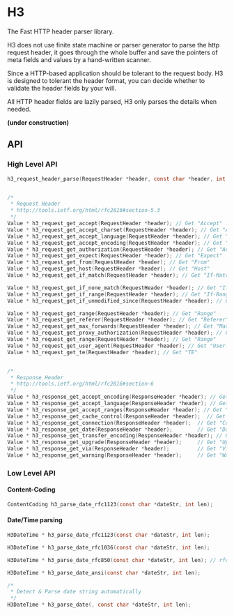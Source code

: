 H3
========

The Fast HTTP header parser library.

H3 does not use finite state machine or parser generator to parse the http request header, it goes through the whole buffer and save the pointers of meta fields and values by a hand-written scanner.

Since a HTTP-based application should be tolerant to the request body. H3 is designed to tolerant the header format, you can decide whether to validate the header fields by your will.

All HTTP header fields are lazily parsed, H3 only parses the details when needed.


**(under construction)**


API
-----

### High Level API

```c
h3_request_header_parse(RequestHeader *header, const char *header, int len);


/*
 * Request Header
 * http://tools.ietf.org/html/rfc2616#section-5.3
 */
Value * h3_request_get_accept(RequestHeader *header); // Get "Accept"
Value * h3_request_get_accept_charset(RequestHeader *header); // Get "Accept-Charset"
Value * h3_request_get_accept_language(RequestHeader *header); // Get "Accept-Language"
Value * h3_request_get_accept_encoding(RequestHeader *header); // Get "Accept-Encoding"
Value * h3_request_get_authorization(RequestHeader *header); // Get "Authorization"
Value * h3_request_get_expect(RequestHeader *header); // Get "Expect"
Value * h3_request_get_from(RequestHeader *header); // Get "From"
Value * h3_request_get_host(RequestHeader *header); // Get "Host"
Value * h3_request_get_if_match(RequestHeader *header); // Get "If-Match"

Value * h3_request_get_if_none_match(RequestHeader *header); // Get "If-None-Match"
Value * h3_request_get_if_range(RequestHeader *header); // Get "If-Range"
Value * h3_request_get_if_unmodified_since(RequestHeader *header); // Get "If-Unmodified-Since"

Value * h3_request_get_range(RequestHeader *header); // Get "Range"
Value * h3_request_get_referer(RequestHeader *header); // Get "Referer"
Value * h3_request_get_max_forwards(RequestHeader *header); // Get "Max-Forwards"
Value * h3_request_get_proxy_authorization(RequestHeader *header); // Get "Proxy-Authorization"
Value * h3_request_get_range(RequestHeader *header); // Get "Range"
Value * h3_request_get_user_agent(RequestHeader *header); // Get "User-Agent"
Value * h3_request_get_te(RequestHeader *header); // Get "TE"


/* 
 * Response Header
 * http://tools.ietf.org/html/rfc2616#section-6
 */
Value * h3_response_get_accept_encoding(ResponseHeader *header); // Get "Accept-Encoding"
Value * h3_response_get_accept_language(ResponseHeader *header); // Get "Accept-Language"
Value * h3_response_get_accept_ranges(ResponseHeader *header); // Get "Accept-Ranges"
Value * h3_response_get_cache_control(ResponseHeader *header);  // Get "Cache-Control"
Value * h3_response_get_connection(ResponseHeader *header);  // Get "Connection"
Value * h3_response_get_date(ResponseHeader *header);        // Get "Date"
Value * h3_response_get_transfer_encoding(ResponseHeader *header); // Get "Transfer-Encoding"
Value * h3_response_get_upgrade(ResponseHeader *header);     // Get "Upgrade"
Value * h3_response_get_via(ResponseHeader *header);         // Get "Via"
Value * h3_response_get_warning(ResponseHeader *header);     // Get "Warning"
```

### Low Level API


#### Content-Coding

```c
ContentCoding h3_parse_date_rfc1123(const char *dateStr, int len);
```

#### Date/Time parsing

```c
H3DateTime * h3_parse_date_rfc1123(const char *dateStr, int len);

H3DateTime * h3_parse_date_rfc1036(const char *dateStr, int len);

H3DateTime * h3_parse_date_rfc850(const char *dateStr, int len); // rfc850 date format is replaced by rfc1036

H3DateTime * h3_parse_date_ansi(const char *dateStr, int len);

/*
 * Detect & Parse date string automatically
 */
H3DateTime * h3_parse_date(, const char *dateStr, int len);
```


